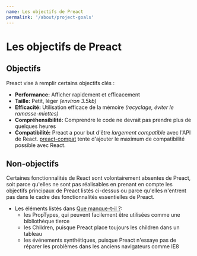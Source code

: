 ```yaml
---
name: Les objectifs de Preact
permalink: '/about/project-goals'
---
```


# Les objectifs de Preact

## Objectifs

Preact vise à remplir certains objectifs clés :

- **Performance:** Afficher rapidement et efficacement
- **Taille:** Petit, léger _(environ 3.5kb)_
- **Efficacité:** Utilisation efficace de la mémoire _(recyclage, éviter le ramasse-miettes)_
- **Compréhensibilité:** Comprendre le code ne devrait pas prendre plus de quelques heures
- **Compatibilité:** Preact a pour but d'être _largement compatible_ avec l'API de React. [preact-compat] tente d'ajouter le maximum de compatibilité possible avec React.

## Non-objectifs

Certaines fonctionnalités de React sont volontairement absentes de Preact, soit parce qu'elles ne sont pas réalisables en prenant en compte les objectifs principaux de Preact listés ci-dessus ou parce qu'elles n'entrent pas dans le cadre des fonctionnalités essentielles de Preact.

- Les éléments listés dans [Que manque-t-il ?](/guide/v8/differences-to-react#whats-missing):
    - les PropTypes, qui peuvent facilement être utilisées comme une bibliothèque tierce
    - les Children, puisque Preact place toujours les children dans un tableau
    - les événements synthétiques, puisque Preact n'essaye pas de réparer les problèmes dans les anciens navigateurs comme IE8

[preact-compat]: https://github.com/preactjs/preact-compat/
